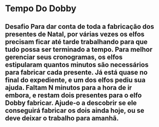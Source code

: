 # Tempo Do Dobby

## Desafio Para dar conta de toda a fabricação dos presentes de Natal, por várias vezes os elfos precisam ficar até tarde trabalhando para que tudo possa ser terminado a tempo.  Para melhor gerenciar seus cronogramas, os elfos estipularam quantos minutos são necessários para fabricar cada presente.  Já está quase no final do expediente, e um dos elfos pediu sua ajuda.  Faltam N minutos para a hora de ir embora, e restam dois presentes para o elfo Dobby fabricar. Ajude-o a descobrir se ele conseguirá fabricar os dois ainda hoje, ou se deve deixar o trabalho para amanhã.
